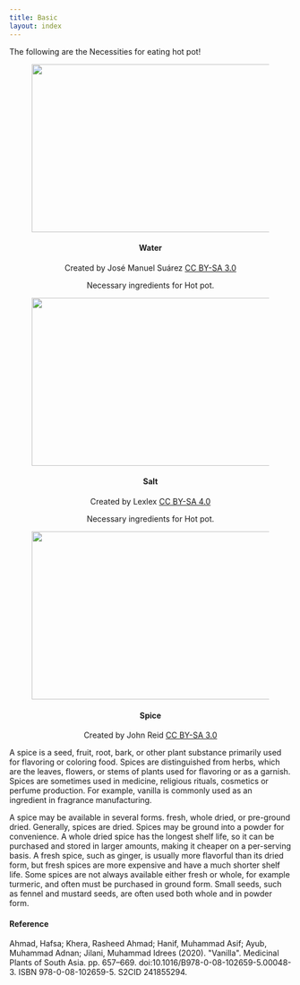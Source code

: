 ```yaml
---
title: Basic
layout: index
---
```


<p>
The following are the Necessities for eating hot pot!
</p>

<figure style="text-align: center">
<img src="https://upload.wikimedia.org/wikipedia/commons/5/5e/Water_drop_001.jpg" width="425" height="300" />
</figure>
<h4 style="text-align: center"> Water </h4>
<p style="text-align: center">Created by José Manuel Suárez <a href="https://creativecommons.org/licenses/by-sa/3.0/deed.en">CC BY-SA 3.0</a></p>
<p style="text-align: center">
Necessary ingredients for Hot pot.
</p>

<figure style="text-align: center">
<img src="https://upload.wikimedia.org/wikipedia/commons/0/07/Comparison_of_Table_Salt_with_Kitchen_Salt.png" width="425" height="300"/>
</figure> <h4 style="text-align: center"> Salt </h4><p style="text-align: center"> Created by Lexlex <a href="https://creativecommons.org/licenses/by-sa/4.0/deed.en"> CC BY-SA 4.0 </a></p>
<p style="text-align: center">
Necessary ingredients for Hot pot.
</p>

<figure style="text-align: center">
<img src="https://upload.wikimedia.org/wikipedia/commons/9/9b/Spice-shelf.jpg" width="425" height="300" />
</figure><h4 style="text-align: center">Spice</h4><p style="text-align: center">Created by John Reid <a href="https://creativecommons.org/licenses/by-sa/3.0/deed.en">CC BY-SA 3.0</a></p>
<p>
A spice is a seed, fruit, root, bark, or other plant substance primarily used for flavoring or coloring food. Spices are distinguished from herbs, which are the leaves, flowers, or stems of plants used for flavoring or as a garnish. Spices are sometimes used in medicine, religious rituals, cosmetics or perfume production. For example, vanilla is commonly used as an ingredient in fragrance manufacturing.
</p>
<p>
A spice may be available in several forms. fresh, whole dried, or pre-ground dried. Generally, spices are dried. Spices may be ground into a powder for convenience. A whole dried spice has the longest shelf life, so it can be purchased and stored in larger amounts, making it cheaper on a per-serving basis. A fresh spice, such as ginger, is usually more flavorful than its dried form, but fresh spices are more expensive and have a much shorter shelf life. Some spices are not always available either fresh or whole, for example turmeric, and often must be purchased in ground form. Small seeds, such as fennel and mustard seeds, are often used both whole and in powder form.
</p>

<h4>Reference</h4>
<p>Ahmad, Hafsa; Khera, Rasheed Ahmad; Hanif, Muhammad Asif; Ayub, Muhammad Adnan; Jilani, Muhammad Idrees (2020). "Vanilla". Medicinal Plants of South Asia. pp. 657–669. doi:10.1016/B978-0-08-102659-5.00048-3. ISBN 978-0-08-102659-5. S2CID 241855294.</p>
